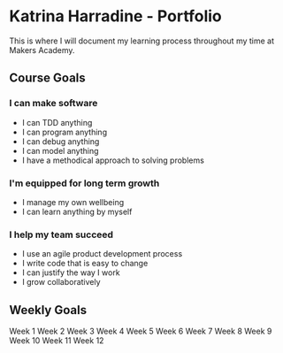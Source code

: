 # Katrina Harradine - Portfolio
This is where I will document my learning process throughout my time at Makers Academy.

## Course Goals
### I can make software
* I can TDD anything
* I can program anything
* I can debug anything
* I can model anything
* I have a methodical approach to solving problems

### I'm equipped for long term growth
* I manage my own wellbeing
* I can learn anything by myself

### I help my team succeed
* I use an agile product development process
* I write code that is easy to change
* I can justify the way I work
* I grow collaboratively

## Weekly Goals
Week 1
Week 2
Week 3
Week 4
Week 5
Week 6
Week 7
Week 8
Week 9
Week 10
Week 11
Week 12
